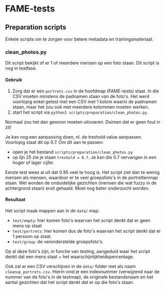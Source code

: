 # FAME-tests

## Preparation scripts

Enkele scripts om te zorgen voor betere metadata en trainingsmateriaal.

### clean_photos.py

Dit script bekijkt of er 1 of meerdere mensen op een foto staan. Dit script is nog in testfase.

#### Gebruik

1. Zorg dat er een `portrets.csv` in de hoofdmap (FAME-tests) staat. In die CSV moeten minstens de padnamen staan van de foto's. Het werd voorlopig enkel getest met een CSV met 1 kolom waarin de padnamen staan, maar het zou ook met meerdere kolommen moeten werken.
2. start het script via `python3 scripts/preparation/clean_photos.py`.

Normaal zou het dan gewoon moeten uitvoeren. Duimen dat er geen fout in zit!

Je kan nog een aanpassing doen, nl. de treshold value aanpassen. Voorlopig staat dit op 0.7. Om dit aan te passen: 

* open je het bestand `scripts/preparation/clean_photos.py`
* op lijn 25 zie je staan `treshold = 0.7`. Je kan die 0.7 vervangen in een hoger of lager cijfer.

Eerste test wees al uit dat 0.95 veel te hoog is. Het script ziet dan te weinig mensen als mensen, waardoor er te veel groepsfoto's in de portrettenmap staan. Wel worden de onduidelijke gezichten (mensen die wat fuzzy in de achtergrond staan) eruit gehaald. Moet nog beter onderzocht worden.

#### Resultaat

Het script maak mappen aan in de `data/` map:

* `test/empty`: hier komen foto's waarvan het script denkt dat er geen mens op staat
* `test/portrets`: hier komen dus de foto's waarvan het script denkt dat er 1 persoon op staat.
* `test/group`: de veronderstelde groepsfoto's.

Op al deze foto's zijn, in functie van testing, aangeduid waar het script denkt dat een mens staat + het waarschijnlijkheidspercentage.

Ook zal er een CSV verschijnen in de `data/` folder met als naam `cleanup_portrets.csv`. Hierin vind je een indexnummer (verwijzend naar de nummer van de foto's in de testmap), de originele bestandsnaam en het aantal gezichten dat het script denkt dat er op die foto's staan.
